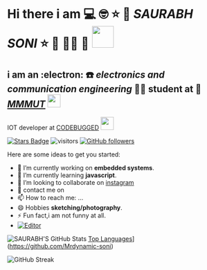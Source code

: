 # Hi there i am 💻 🤓 ⭐ 🌟 *SAURABH SONI* ⭐ 🌟 🧑‍🚀 🏈 <img src="https://media.giphy.com/media/mGcNjsfWAjY5AEZNw6/giphy.gif" width="50"></h2>
## i am an :electron: ☎️ *electronics and communication engineering* 🧑‍🔬  student at 🏫 *<a href="http://www.mmmut.ac.in">MMMUT</a>* <img src="https://media.giphy.com/media/fYSnHlufseco8Fh93Z/giphy.gif" width="30">
  
IOT developer at <a href="https://codebugged.com">CODEBUGGED</a>  <img src="https://media.giphy.com/media/WUlplcMpOCEmTGBtBW/giphy.gif" width="30"> 
</em></p>

<a href="https://github.com/Mrdynamic-soni/stargazers"><img src="https://img.shields.io/github/stars/Mrdynamic-soni" alt="Stars Badge"/></a>
![visitors](https://visitor-badge.laobi.icu/badge?page_id=Mrdynamic-soni.Mrdynamic-soni)
[![GitHub followers](https://img.shields.io/github/followers/Mrdynamic-soni.svg?style=social&label=Follow)](https://github.com/Mrdynamic-soni?tab=followers)

Here are some ideas to get you started:

- 🔭 I’m currently working on __embedded systems__.
- 🌱 I’m currently learning __javascript__.
- 👯 I’m looking to collaborate on [instagram](https://instagram.com/electro_monk_?igshid=hasobethstcy)
- 💬 contact me on
- 📫 How to reach me: ...
- 😄 Hobbies __sketching/photography__.
- ⚡ Fun fact,i am not funny at all.
- [![Editor](https://img.shields.io/badge/Editor-VSCode-blue?style=flat-square&logo=visual-studio-code&logoColor=white)](https://code.visualstudio.com/)

![SAURABH'S GitHub Stats](https://github-readme-stats.vercel.app/api?username=Mrdynamic-soni&count_private=true&include_all_commits=true&show_icons=true&title_color=fff&icon_color=79ff97&text_color=9f9f9f&bg_color=2b2b52)
[Top Languages](https://github-readme-stats.vercel.app/api/top-langs/?username=Mrdynamic-soni&layout=compact&title_color=fff&icon_color=79ff97&text_color=9f9f9f&bg_color=2b2b52)](https://github.com/Mrdynamic-soni)

![GitHub Streak](https://github-readme-streak-stats.herokuapp.com/?userMrdynamic-soni&theme=dark&background=2b2b52)
